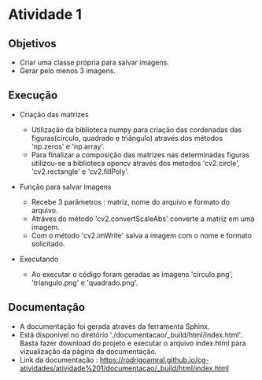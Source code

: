 # Atividade 1 
## Objetivos
- Criar uma classe própria para salvar imagens.
- Gerar pelo menos 3 imagens.

## Execução
- Criação das matrizes
  - Utilização da biblioteca numpy para criação das cordenadas das figuras(circulo, quadrado e triângulo) através dos métodos 'np.zeros' e 'np.array'.
  - Para finalizar a composição das matrizes nas determinadas figuras utilizou-se a biblioteca opencv através dos metodos 'cv2.circle', 'cv2.rectangle' e 'cv2.fillPoly'.
 
- Função para salvar imagens
  - Recebe 3 parâmetros : matriz, nome do arquivo e formato do arquivo.
  - Atráves do método 'cv2.convertScaleAbs' converte a matriz em uma imagem.
  - Com o método 'cv2.imWrite' salva a imagem com o nome e formato solicitado.

- Executando
  - Ao executar o código foram geradas as imagens 'circulo.png', 'triangulo.png' e 'quadrado.png'.
 
## Documentação
- A documentação foi gerada através da ferramenta Sphinx.
- Está disponivel no diretório './documentacao/_build/html/index.html'. Basta fazer download do projeto e executar o arquivo index.html para vizualização da página da documentação.
- Link da documentação : https://rodrigoamral.github.io/cg-atividades/atividade%201/documentacao/_build/html/index.html




